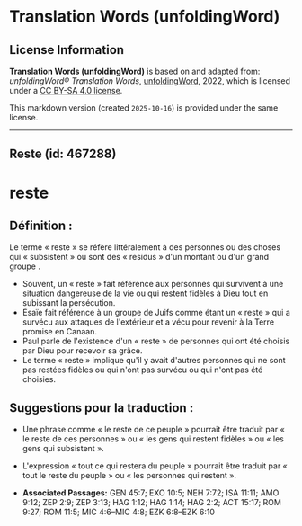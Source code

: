 # Translation Words (unfoldingWord)

## License Information

**Translation Words (unfoldingWord)** is based on and adapted from: _unfoldingWord® Translation Words_, [unfoldingWord](https://unfoldingword.org/utw), 2022, which is licensed under a [CC BY-SA 4.0 license](https://creativecommons.org/licenses/by-sa/4.0/legalcode.en).

This markdown version (created `2025-10-16`) is provided under the same license.



--------------------------------

## Reste (id: 467288)

reste
=====

Définition :
------------

Le terme « reste » se réfère littéralement à des personnes ou des choses qui « subsistent » ou sont des « residus » d'un montant ou d'un grand groupe .

* Souvent, un « reste » fait référence aux personnes qui survivent à une situation dangereuse de la vie ou qui restent fidèles à Dieu tout en subissant la persécution.
* Ésaïe fait référence à un groupe de Juifs comme étant un « reste » qui a survécu aux attaques de l'extérieur et a vécu pour revenir à la Terre promise en Canaan.
* Paul parle de l'existence d'un « reste » de personnes qui ont été choisis par Dieu pour recevoir sa grâce.
* Le terme « reste » implique qu'il y avait d'autres personnes qui ne sont pas restées fidèles ou qui n'ont pas survécu ou qui n'ont pas été choisies.

Suggestions pour la traduction :
--------------------------------

* Une phrase comme « le reste de ce peuple » pourrait être traduit par « le reste de ces personnes » ou « les gens qui restent fidèles » ou « les gens qui subsistent ».
* L'expression « tout ce qui restera du peuple » pourrait être traduit par « tout le reste du peuple » ou « les personnes qui restent ».

* **Associated Passages:** GEN 45:7; EXO 10:5; NEH 7:72; ISA 11:11; AMO 9:12; ZEP 2:9; ZEP 3:13; HAG 1:12; HAG 1:14; HAG 2:2; ACT 15:17; ROM 9:27; ROM 11:5; MIC 4:6–MIC 4:8; EZK 6:8–EZK 6:10

